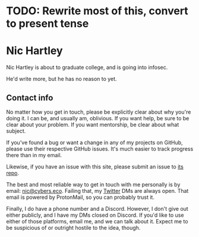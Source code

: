 # TODO: Rewrite most of this, convert to present tense

# Nic Hartley

Nic Hartley is about to graduate college, and is going into infosec.

He'd write more, but he has no reason to yet.

## Contact info

No matter how you get in touch, please be explicitly clear about why
you're doing it. I can be, and usually am, oblivious. If you want help, be
sure to be clear about your problem. If you want mentorship, be clear
about what subject.

If you've found a bug or want a change in any of my projects on GitHub,
please use their respective GitHub issues. It's much easier to track
progress there than in my email.

Likewise, if you have an issue with this site, please submit an issue to
[its repo][this-repo].

The best and most reliable way to get in touch with me personally is by
email: [nic@cybers.eco][my-email]. Failing that,
my [Twitter][my-twitter] DMs are always
open. That email is powered by ProtonMail, so you can probably trust it.

Finally, I do have a phone number and a Discord. However, I don't give out
either publicly, and I have my DMs closed on Discord. If you'd like to use
either of those platforms, email me, and we can talk about it. Expect me
to be suspicious of or outright hostile to the idea, though.

 [this-repo]: https://github.com/nic-hartley/RedFennecDev
 [my-email]: mailto:nic@cybers.eco
 [my-twitter]: https://twitter.com/nichartley
